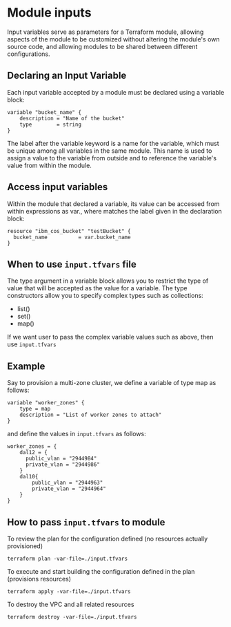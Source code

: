# Module inputs

Input variables serve as parameters for a Terraform module, allowing aspects of the module to be customized without altering the module's own source code, and allowing modules to be shared between different configurations.

## Declaring an Input Variable

Each input variable accepted by a module must be declared using a variable block:

```
variable "bucket_name" {
    description = "Name of the bucket"
    type        = string
}
```

The label after the variable keyword is a name for the variable, which must be unique among all variables in the same module. This name is used to assign a value to the variable from outside and to reference the variable's value from within the module.

## Access input variables

Within the module that declared a variable, its value can be accessed from within expressions as var.<NAME>, where <NAME> matches the label given in the declaration block:

```
resource "ibm_cos_bucket" "testBucket" {
  bucket_name          = var.bucket_name
}
```

## When to use `input.tfvars` file

The type argument in a variable block allows you to restrict the type of value that will be accepted as the value for a variable. The type constructors allow you to specify complex types such as collections:

* list(<TYPE>)
* set(<TYPE>)
* map(<TYPE>)

If we want user to pass the complex variable values such as above, then use `input.tfvars`

## Example

Say to provision a multi-zone cluster, we define a variable of type map as follows:

```
variable "worker_zones" {
    type = map
    description = "List of worker zones to attach"
}
```

and define the values in `input.tfvars` as follows:

```
worker_zones = {
    dal12 = {
      public_vlan = "2944984"
      private_vlan = "2944986"
    }
    dal10{
        public_vlan = "2944963"
        private_vlan = "2944964"
    }
}

```

## How to pass `input.tfvars` to module

To review the plan for the configuration defined (no resources actually provisioned)

```
terraform plan -var-file=./input.tfvars
```

To execute and start building the configuration defined in the plan (provisions resources)

```
terraform apply -var-file=./input.tfvars
```

To destroy the VPC and all related resources

```
terraform destroy -var-file=./input.tfvars
```